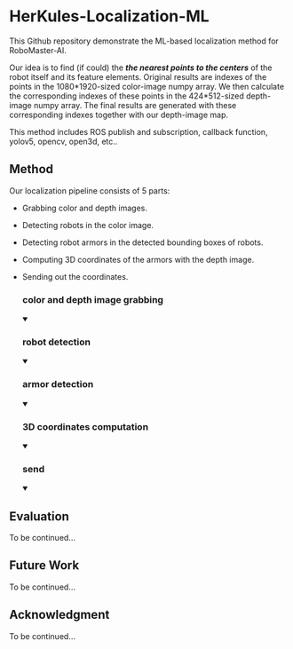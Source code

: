 # HerKules-Localization-ML
This Github repository demonstrate the ML-based localization method for RoboMaster-AI.


Our idea is to find (if could) the ***the nearest points to the centers*** of the robot itself and its feature elements. Original results are indexes of the points in the 1080\*1920-sized color-image numpy array. We then calculate the corresponding indexes of these points in the 424\*512-sized depth-image numpy array. The final results are generated with these corresponding indexes together with our depth-image map.


This method includes ROS publish and subscription, callback function, yolov5, opencv, open3d, etc..


## Method
Our localization pipeline consists of 5 parts:


* Grabbing color and depth images.
* Detecting robots in the color image.
* Detecting robot armors in the detected bounding boxes of robots.
* Computing 3D coordinates of the armors with the depth image.
* Sending out the coordinates.


  ### color and depth image grabbing 
  <details open>
  <summary></summary>
  
  
  
  
  </details>


  ### robot detection
  <details open>
  <summary></summary>

  
  
  </details>


  ### armor detection
  <details open>
  <summary></summary>



  </details>


  ### 3D coordinates computation
  <details open>
  <summary></summary>



  </details>


  ### send
  <details open>
  <summary></summary>



  </details>

## Evaluation
To be continued...

## Future Work
To be continued...

## Acknowledgment
To be continued...

